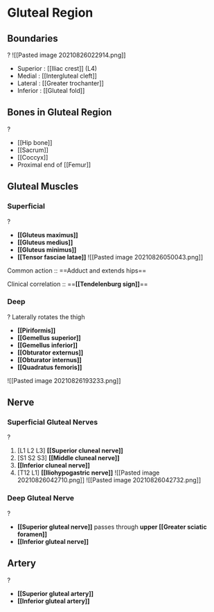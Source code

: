 # Gluteal Region 

## Boundaries
?
![[Pasted image 20210826022914.png]]
- Superior : [[Iliac crest]] (L4)
- Medial : [[Intergluteal cleft]]
- Lateral : [[Greater trochanter]]
- Inferior : [[Gluteal fold]]


## Bones in Gluteal Region
?
- [[Hip bone]]
- [[Sacrum]]
- [[Coccyx]]
- Proximal end of [[Femur]]
<!--SR:!2021-08-29,3,250-->

## Gluteal Muscles
### Superficial
?
- **[[Gluteus maximus]]**
- **[[Gluteus medius]]**
- **[[Gluteus minimus]]**
- **[[Tensor fasciae latae]]**
![[Pasted image 20210826050043.png]]

Common action :: ==Adduct and extends hips==

Clinical correlation :: ==**[[Tendelenburg sign]]**==

### Deep
?
Laterally rotates the thigh
- **[[Piriformis]]**
- **[[Gemellus superior]]**
- **[[Gemellus inferior]]**
- **[[Obturator externus]]**
- **[[Obturator internus]]**
- **[[Quadratus femoris]]**


![[Pasted image 20210826193233.png]]

## Nerve

### Superficial Gluteal Nerves
?
1. \[L1 L2 L3\] **[[Superior cluneal nerve]]**
2. \[S1 S2 S3\] **[[Middle cluneal nerve]]**
3. **[[Inferior cluneal nerve]]**
4. \[T12 L1\] **[[Iliohypogastric nerve]]**
![[Pasted image 20210826042710.png]]
![[Pasted image 20210826042732.png]]

### Deep Gluteal Nerve
?
- **[[Superior gluteal nerve]]** passes through **upper [[Greater sciatic foramen]]**
- **[[Inferior gluteal nerve]]**

## Artery
?
- **[[Superior gluteal artery]]**
- **[[Inferior gluteal artery]]**